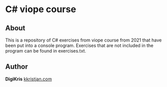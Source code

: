 # C# viope course

## About 
This is a repository of C# exercises from viope course from 2021 that have been put into a console program.
Exercises that are not included in the program can be found in exercises.txt.

## Author 
**DigiKris** 
<a href="https://kkristjan.com/" target="_blank">kkristjan.com</a> 